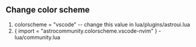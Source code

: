 ## Change color scheme
1. colorscheme = "vscode" -- change this value in lua/plugins/astroui.lua
2. { import = "astrocommunity.colorscheme.vscode-nvim" } - lua/community.lua
